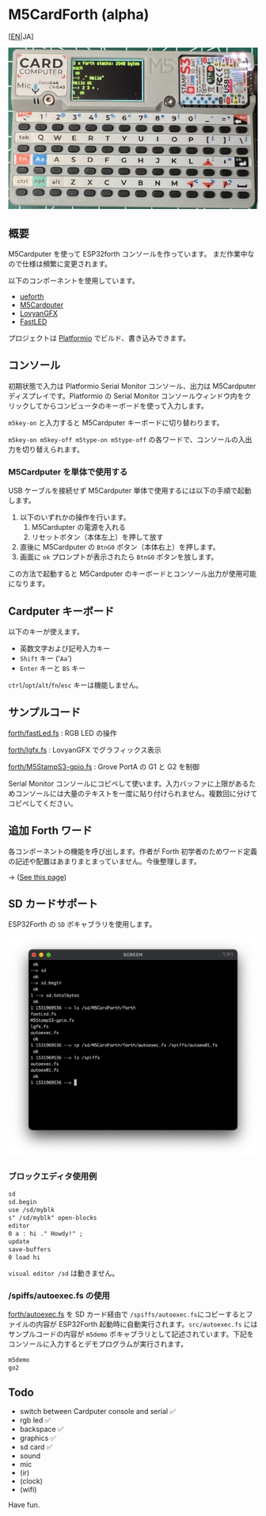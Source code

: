 # M5CardForth (alpha)

[[EN](readme.md)|JA]

![M5CardForth](media/M5CardForth.png)

## 概要

M5Cardputer を使って ESP32forth コンソールを作っています。
まだ作業中なので仕様は頻繁に変更されます。

以下のコンポーネントを使用しています。

* [ueforth](https://github.com/flagxor/ueforth)
* [M5Cardputer](https://github.com/m5stack/M5Cardputer)
* [LovyanGFX](https://github.com/lovyan03/LovyanGFX)
* [FastLED](https://github.com/FastLED/FastLED)

プロジェクトは [Platformio](https://platformio.org/) でビルド、書き込みできます。

## コンソール

初期状態で入力は Platformio Serial Monitor コンソール、出力は M5Cardputer ディスプレイです。Platformio の Serial Monitor コンソールウィンドウ内をクリックしてからコンピュータのキーボードを使って入力します。

`m5key-on` と入力すると M5Cardputer キーボードに切り替わります。

`m5key-on m5key-off m5type-on m5type-off` の各ワードで、コンソールの入出力を切り替えられます。

### M5Cardputer を単体で使用する

USB ケーブルを接続せず M5Cardputer 単体で使用するには以下の手順で起動します。

1. 以下のいずれかの操作を行います。
    1. M5Cardupter の電源を入れる
    2. リセットボタン（本体左上）を押して放す
2. 直後に M5Cardputer の `BtnG0` ボタン（本体右上）を押します。
3. 画面に `ok` プロンプトが表示されたら `BtnG0` ボタンを放します。

この方法で起動すると M5Cardputer のキーボードとコンソール出力が使用可能になります。

## Cardputer キーボード

以下のキーが使えます。

* 英数文字および記号入力キー
* `Shift` キー ('`Aa`')
* `Enter` キーと `BS` キー

`ctrl`/`opt`/`alt`/`fn`/`esc` キーは機能しません。

## サンプルコード

[forth/fastLed.fs](forth/fastLed.fs) : RGB LED の操作

[forth/lgfx.fs](forth/lgfx.fs) : LovyanGFX でグラフィックス表示

[forth/M5StampS3-gpio.fs](forth/M5StampS3-gpio.fs) : Grove PortA の G1 と G2 を制御

Serial Monitor コンソールにコピペして使います。入力バッファに上限があるためコンソールには大量のテキストを一度に貼り付けられません。複数回に分けてコピペしてください。

## 追加 Forth ワード

各コンポーネントの機能を呼び出します。作者が Forth 初学者のためワード定義の記述や配置はあまりまとまっていません。今後整理します。

-> ([See this page](cpwords.md))

## SD カードサポート

ESP32Forth の ```SD``` ボキャブラリを使用します。

![SDUsage](media/sdusage.png)

### ブロックエディタ使用例

```
sd
sd.begin
use /sd/myblk
s" /sd/myblk" open-blocks
editor
0 a : hi ." Howdy!" ;
update
save-buffers
0 load hi
```

```visual editor /sd``` は動きません。 

### /spiffs/autoexec.fs の使用

[forth/autoexec.fs](forth/autoexec.fs) を SD カード経由で `/spiffs/autoexec.fs`にコピーするとファイルの内容が ESP32Forth 起動時に自動実行されます。`src/autoexec.fs` にはサンプルコードの内容が `m5demo` ボキャブラリとして記述されています。下記をコンソールに入力するとデモプログラムが実行されます。

```
m5demo
go2
```

## Todo

* switch between Cardputer console and serial ✅
* rgb led ✅
* backspace ✅
* graphics ✅
* sd card ✅
* sound 
* mic
* (ir)
* (clock)
* (wifi)

Have fun.